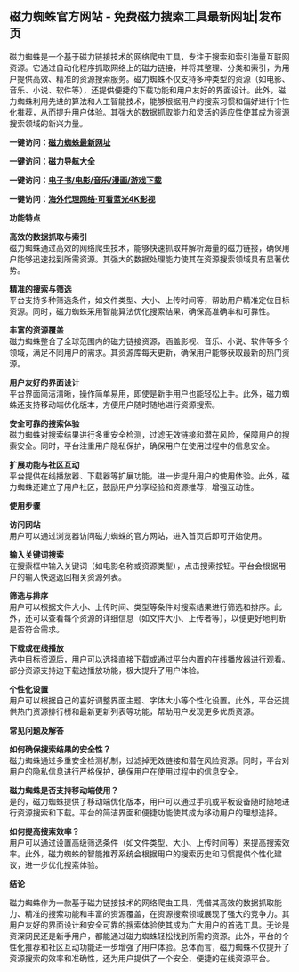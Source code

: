 <h2>磁力蜘蛛官方网站 - 免费磁力搜索工具最新网址|发布页</h2>
<p>磁力蜘蛛是一个基于磁力链接技术的网络爬虫工具，专注于搜索和索引海量互联网资源。它通过自动化程序抓取网络上的磁力链接，并将其整理、分类和索引，为用户提供高效、精准的资源搜索服务。磁力蜘蛛不仅支持多种类型的资源（如电影、音乐、小说、软件等），还提供便捷的下载功能和用户友好的界面设计。此外，磁力蜘蛛利用先进的算法和人工智能技术，能够根据用户的搜索习惯和偏好进行个性化推荐，从而提升用户体验。其强大的数据抓取能力和灵活的适应性使其成为资源搜索领域的新兴力量。</p>
<p><strong>一键访问：</strong><a href="https://www.litxdh.com/sites/bt-ma-yi-ci-li.html" target="_blank"><strong>磁力蜘蛛最新网址</strong></a></p>
<p><strong>一键访问：</strong><a href="https://cilisousuodaohang.litxdh.com"><strong>磁力导航大全</strong></a></p>
<p><strong>一键访问：</strong><a href="https://wangpanziyuan.pages.dev/"><strong>电子书/电影/音乐/漫画/游戏下载</strong></a></p>
<p><strong>一键访问：</strong><a href="http://ip.harmonylink.net/share/e82025" target="_blank"><strong>海外代理网络·可看蓝光4K影视</strong></a></p>
<p><strong>功能特点</strong></p>
<p><strong>高效的数据抓取与索引</strong><br>磁力蜘蛛通过高效的网络爬虫技术，能够快速抓取并解析海量的磁力链接，确保用户能够迅速找到所需资源。其强大的数据处理能力使其在资源搜索领域具有显著优势。</p>
<p><strong>精准的搜索与筛选</strong><br>平台支持多种筛选条件，如文件类型、大小、上传时间等，帮助用户精准定位目标资源。同时，磁力蜘蛛采用智能算法优化搜索结果，确保高准确率和可靠性。</p>
<p><strong>丰富的资源覆盖</strong><br>磁力蜘蛛整合了全球范围内的磁力链接资源，涵盖影视、音乐、小说、软件等多个领域，满足不同用户的需求。其资源库每天更新，确保用户能够获取最新的热门资源。</p>
<p><strong>用户友好的界面设计</strong><br>平台界面简洁清晰，操作简单易用，即使是新手用户也能轻松上手。此外，磁力蜘蛛还支持移动端优化版本，方便用户随时随地进行资源搜索。</p>
<p><strong>安全可靠的搜索体验</strong><br>磁力蜘蛛对搜索结果进行多重安全检测，过滤无效链接和潜在风险，保障用户的搜索安全。同时，平台注重用户隐私保护，确保用户在使用过程中的信息安全。</p>
<p><strong>扩展功能与社区互动</strong><br>平台提供在线播放器、下载器等扩展功能，进一步提升用户的使用体验。此外，磁力蜘蛛还建立了用户社区，鼓励用户分享经验和资源推荐，增强互动性。</p>
<p><strong>使用步骤</strong></p>
<p><strong>访问网站</strong><br>用户可以通过浏览器访问磁力蜘蛛的官方网站，进入首页后即可开始使用。</p>
<p><strong>输入关键词搜索</strong><br>在搜索框中输入关键词（如电影名称或资源类型），点击搜索按钮。平台会根据用户的输入快速返回相关资源列表。</p>
<p><strong>筛选与排序</strong><br>用户可以根据文件大小、上传时间、类型等条件对搜索结果进行筛选和排序。此外，还可以查看每个资源的详细信息（如文件大小、上传者等），以便更好地判断是否符合需求。</p>
<p><strong>下载或在线播放</strong><br>选中目标资源后，用户可以选择直接下载或通过平台内置的在线播放器进行观看。部分资源支持边下载边播放功能，极大提升了用户体验。</p>
<p><strong>个性化设置</strong><br>用户可以根据自己的喜好调整界面主题、字体大小等个性化设置。此外，平台还提供热门资源排行榜和最新更新列表等功能，帮助用户发现更多优质资源。</p>
<p><strong>常见问题及解答</strong></p>
<p><strong>如何确保搜索结果的安全性？</strong><br>磁力蜘蛛通过多重安全检测机制，过滤掉无效链接和潜在风险资源。同时，平台对用户的隐私信息进行严格保护，确保用户在使用过程中的信息安全。</p>
<p><strong>磁力蜘蛛是否支持移动端使用？</strong><br>是的，磁力蜘蛛提供了移动端优化版本，用户可以通过手机或平板设备随时随地进行资源搜索和下载。平台的简洁界面和便捷功能使其成为移动用户的理想选择。</p>
<p><strong>如何提高搜索效率？</strong><br>用户可以通过设置高级筛选条件（如文件类型、大小、上传时间等）来提高搜索效率。此外，磁力蜘蛛的智能推荐系统会根据用户的搜索历史和习惯提供个性化建议，进一步优化搜索体验。</p>
<p><strong>结论</strong></p>
<p>磁力蜘蛛作为一款基于磁力链接技术的网络爬虫工具，凭借其高效的数据抓取能力、精准的搜索功能和丰富的资源覆盖，在资源搜索领域展现了强大的竞争力。其用户友好的界面设计和安全可靠的搜索体验使其成为广大用户的首选工具。无论是资深网民还是新手用户，都能通过磁力蜘蛛轻松找到所需的资源。此外，平台的个性化推荐和社区互动功能进一步增强了用户体验。总体而言，磁力蜘蛛不仅提升了资源搜索的效率和准确性，还为用户提供了一个安全、便捷的在线资源平台。</p>
